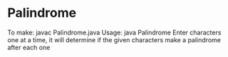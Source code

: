 # Palindrome
To make: javac Palindrome.java
Usage: java Palindrome
Enter characters one at a time, it will determine if the given characters make a palindrome after each one
